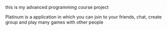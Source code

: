 this is my advanced programming course project

Platinum is a application in which you can join to your friends, chat, create group and play many games with other people
